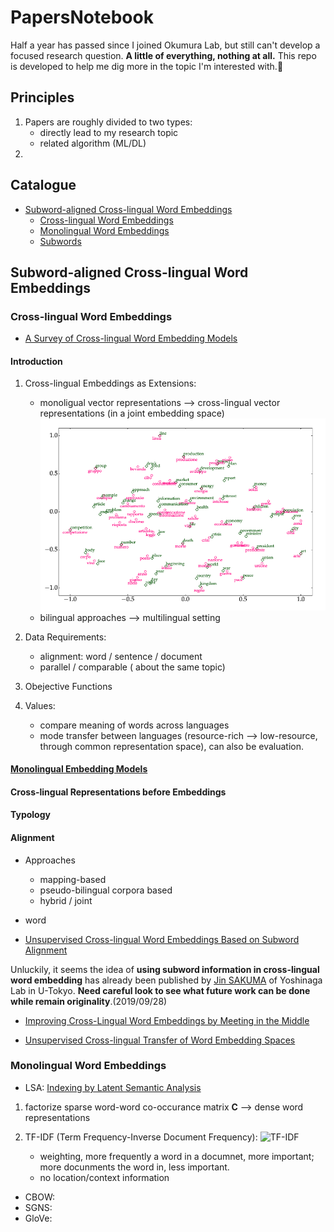 # PapersNotebook

Half a year has passed since I joined Okumura Lab, but still can't develop a focused research question. **A little of everything, nothing at all.** This repo is developed to help me dig more in the topic I'm interested with.:muscle:	

## Principles
1. Papers are roughly divided to two types: 
   * directly lead to my research topic
   * related algorithm (ML/DL)
2. 

## Catalogue

* [Subword-aligned Cross-lingual Word Embeddings](#subword-aligned-cross-lingual-word-embeddings)
  * [Cross-lingual Word Embeddings](#cross-lingual-word-embeddings)
  * [Monolingual Word Embeddings](#monolingual-word-embeddings)
  * [Subwords](#subwords)

## Subword-aligned Cross-lingual Word Embeddings

### Cross-lingual Word Embeddings

* [A Survey of Cross-lingual Word Embedding Models](https://arxiv.org/pdf/1706.04902.pdf)

#### Introduction

1. Cross-lingual Embeddings as Extensions: 
   - monoligual vector representations --> cross-lingual vector representations (in a joint embedding space) 
   ![](./images/cross-lingual-embedding.png)  
   - bilingual approaches --> multilingual setting

2. Data Requirements: 
   - alignment: word / sentence / document  
   - parallel / comparable ( about the same topic)
   
3. Obejective Functions 

4. Values:  
   - compare meaning of words across languages
   - mode transfer between languages (resource-rich --> low-resource, through common representation space), can also be evaluation.

#### [Monolingual Embedding Models](#monolingual-word-embeddings)

 
#### Cross-lingual Representations before Embeddings
#### Typology
#### Alignment
* Approaches
  * mapping-based
  * pseudo-bilingual corpora based
  * hybrid / joint 
* word


* [Unsupervised Cross-lingual Word Embeddings Based on Subword Alignment](http://www.tkl.iis.u-tokyo.ac.jp/new/uploads/publication_file/file/911/cicling2019.pdf)

Unluckily, it seems the idea of **using subword information in cross-lingual word embedding** has already been published by [Jin SAKUMA](http://www.tkl.iis.u-tokyo.ac.jp/~jsakuma/) of Yoshinaga Lab in U-Tokyo. **Need careful look to see what future work can be done while remain originality**.(2019/09/28)


* [Improving Cross-Lingual Word Embeddings by Meeting in the Middle](https://aclweb.org/anthology/D18-1027)

* [Unsupervised Cross-lingual Transfer of Word Embedding Spaces](https://aclweb.org/anthology/D18-1268)

### Monolingual Word Embeddings

* LSA: [Indexing by Latent Semantic Analysis](http://lsa.colorado.edu/papers/JASIS.lsi.90.pdf)  
1. factorize sparse word-word co-occurance matrix **C** --> dense word representations

2. TF-IDF (Term Frequency-Inverse Document Frequency):
![TF-IDF](https://www.google.com/url?sa=i&source=images&cd=&ved=2ahUKEwikiNbW5_XkAhUKPXAKHQ-3BakQjRx6BAgBEAQ&url=https%3A%2F%2Fwww.link-assistant.com%2Fnews%2Ftf-idf-tool-for-seo.html&psig=AOvVaw3SMhnLMHGgaTq-da_oEal5&ust=1569838481144190)
   - weighting, more frequently a word in a documnet, more important; more docunments the word in, less important.   
   - no location/context information
* CBOW:
* SGNS: 
* GloVe: 


